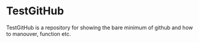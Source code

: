 # TestGitHub

TestGitHub is a repository for showing the bare minimum of github and how to manouver, function etc.
